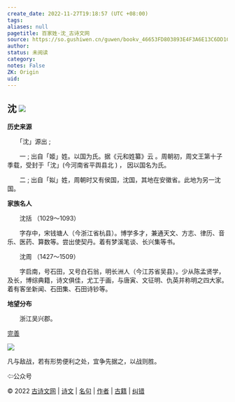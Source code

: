 ```yaml
---
create_date: 2022-11-27T19:18:57 (UTC +08:00)
tags: 
aliases: null
pagetitle: 百家姓·沈_古诗文网
source: https://so.gushiwen.cn/guwen/bookv_46653FD803893E4F3A6E13C6DD1C9E67.aspx
author: 
status: 未阅读
category: 
notes: False
ZK: Origin
uid: 
---
```


## **沈** ![](https://song.gushiwen.cn/siteimg/speak-er.png)

**历史来源**

　　「沈」源出 ;

　　一 ; 出自「姬」姓。以国为氏。据《元和姓纂》云 。周朝初，周文王第十子季载，受封于「沈」(今河南省平舆县北 ) ， 因以国名为氏。

　　二 ; 出自「姒」姓，周朝时又有侯国，沈国，其地在安徽省。此地为另一沈国。

**家族名人**

　　沈括 （1029～1093）

　　字存中，宋钱塘人（今浙江省杭县）。博学多才，兼通天文、方志、律历、音乐、医药、算数等。尝出使契丹。着有梦溪笔谈、长兴集等书。

　　沈周 （1427～1509）

　　字启南，号石田，又号白石翁，明长洲人（今江苏省吴县）。少从陈孟贤学，及长，博综典籍，诗文俱佳，尤工于画，与唐寅、文征明、仇英并称明之四大家。着有客坐新闻、石田集、石田诗钞等。

**地望分布**

　　浙江吴兴郡。

[完善](https://so.gushiwen.cn/jiucuo.aspx?u=%e7%ab%a0%e8%8a%822320%e3%80%8a%e7%99%be%e5%ae%b6%e5%a7%93%c2%b7%e6%b2%88%e3%80%8b)

![](https://song.gushiwen.cn/siteimg/app/erma_guwendao.png)

凡与敌战，若有形势便利之处，宜争先据之，以战则胜。

⇦公众号

© 2022 [古诗文网](https://www.gushiwen.cn/) | [诗文](https://so.gushiwen.cn/shiwens/) | [名句](https://so.gushiwen.cn/mingjus/) | [作者](https://so.gushiwen.cn/authors/) | [古籍](https://so.gushiwen.cn/guwen/) | [纠错](https://so.gushiwen.cn/jiucuo.aspx?u=)
